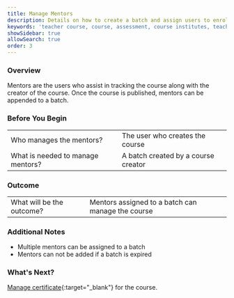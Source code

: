 ```yaml
---
title: Manage Mentors
description: Details on how to create a batch and assign users to enroll in a course
keywords: 'teacher course, course, assessment, course institutes, teacher educator, course, course compiling, create course, adding resource to course, batches, assign batches, open course'
showSidebar: true
allowSearch: true
order: 3
---
```


### Overview

Mentors are the users who assist in tracking the course along with the creator of the course. Once the course is published, mentors can be appended to a batch.

### Before You Begin

<table>
  <tr> <td>Who manages the mentors?</td>
   <td>The user who creates the course</td>
  </tr>
  <tr><td>What is needed to manage mentors?</td>
  <td>A batch created by a course creator</td></tr>
</table>

### Outcome

<table>
 <tr><td>What will be the outcome?</td>
  <td>Mentors assigned to a batch can manage the course</td>
  </tr>
</table>
  
### Additional Notes

- Multiple mentors can be assigned to a batch
- Mentors can not be added if a batch is expired

### What's Next?

[Manage certificate](../certificate-management/index.html){:target="_blank"} for the course.
